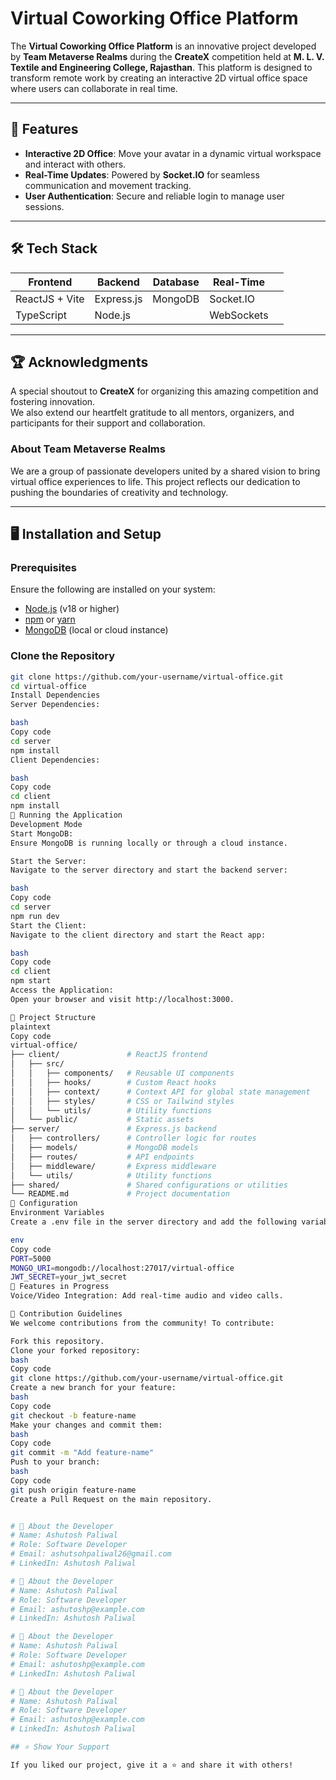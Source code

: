 # Virtual Coworking Office Platform

The **Virtual Coworking Office Platform** is an innovative project developed by **Team Metaverse Realms** during the **CreateX** competition held at **M. L. V. Textile and Engineering College, Rajasthan**. This platform is designed to transform remote work by creating an interactive 2D virtual office space where users can collaborate in real time.

---

## 🚀 Features

- **Interactive 2D Office**: Move your avatar in a dynamic virtual workspace and interact with others.
- **Real-Time Updates**: Powered by **Socket.IO** for seamless communication and movement tracking.
- **User Authentication**: Secure and reliable login to manage user sessions.


---

## 🛠️ Tech Stack

| **Frontend**       | **Backend**        | **Database**    | **Real-Time**      |  |
|---------------------|--------------------|-----------------|--------------------|-------------------------|
| ReactJS + Vite     | Express.js         | MongoDB         | Socket.IO          |                   |
| TypeScript         | Node.js            |                 | WebSockets         |                         |

---

## 🏆 Acknowledgments

A special shoutout to **CreateX** for organizing this amazing competition and fostering innovation.  
We also extend our heartfelt gratitude to all mentors, organizers, and participants for their support and collaboration.

### About Team Metaverse Realms

We are a group of passionate developers united by a shared vision to bring virtual office experiences to life. This project reflects our dedication to pushing the boundaries of creativity and technology.

---




## 🖥️ Installation and Setup

### Prerequisites

Ensure the following are installed on your system:
- [Node.js](https://nodejs.org/) (v18 or higher)
- [npm](https://www.npmjs.com/) or [yarn](https://yarnpkg.com/)
- [MongoDB](https://www.mongodb.com/) (local or cloud instance)

### Clone the Repository

```bash
git clone https://github.com/your-username/virtual-office.git
cd virtual-office
Install Dependencies
Server Dependencies:

bash
Copy code
cd server
npm install
Client Dependencies:

bash
Copy code
cd client
npm install
🏃 Running the Application
Development Mode
Start MongoDB:
Ensure MongoDB is running locally or through a cloud instance.

Start the Server:
Navigate to the server directory and start the backend server:

bash
Copy code
cd server
npm run dev
Start the Client:
Navigate to the client directory and start the React app:

bash
Copy code
cd client
npm start
Access the Application:
Open your browser and visit http://localhost:3000.

🌳 Project Structure
plaintext
Copy code
virtual-office/
├── client/               # ReactJS frontend
│   ├── src/
│   │   ├── components/   # Reusable UI components
│   │   ├── hooks/        # Custom React hooks
│   │   ├── context/      # Context API for global state management
│   │   ├── styles/       # CSS or Tailwind styles
│   │   └── utils/        # Utility functions
│   └── public/           # Static assets
├── server/               # Express.js backend
│   ├── controllers/      # Controller logic for routes
│   ├── models/           # MongoDB models
│   ├── routes/           # API endpoints
│   ├── middleware/       # Express middleware
│   └── utils/            # Utility functions
├── shared/               # Shared configurations or utilities
└── README.md             # Project documentation
🔧 Configuration
Environment Variables
Create a .env file in the server directory and add the following variables:

env
Copy code
PORT=5000
MONGO_URI=mongodb://localhost:27017/virtual-office
JWT_SECRET=your_jwt_secret
🚧 Features in Progress
Voice/Video Integration: Add real-time audio and video calls.

🤝 Contribution Guidelines
We welcome contributions from the community! To contribute:

Fork this repository.
Clone your forked repository:
bash
Copy code
git clone https://github.com/your-username/virtual-office.git
Create a new branch for your feature:
bash
Copy code
git checkout -b feature-name
Make your changes and commit them:
bash
Copy code
git commit -m "Add feature-name"
Push to your branch:
bash
Copy code
git push origin feature-name
Create a Pull Request on the main repository.


# 👤 About the Developer
# Name: Ashutosh Paliwal
# Role: Software Developer
# Email: ashutsohpaliwal26@gmail.com
# LinkedIn: Ashutosh Paliwal

# 👤 About the Developer
# Name: Ashutosh Paliwal
# Role: Software Developer
# Email: ashutoshp@example.com
# LinkedIn: Ashutosh Paliwal

# 👤 About the Developer
# Name: Ashutosh Paliwal
# Role: Software Developer
# Email: ashutoshp@example.com
# LinkedIn: Ashutosh Paliwal

# 👤 About the Developer
# Name: Ashutosh Paliwal
# Role: Software Developer
# Email: ashutoshp@example.com
# LinkedIn: Ashutosh Paliwal

## ⭐ Show Your Support

If you liked our project, give it a ⭐ and share it with others!